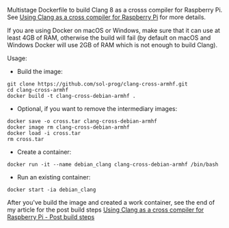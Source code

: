 Multistage Dockerfile to build Clang 8 as a crosss compiler for Raspberry Pi. See [Using Clang as a cross compiler for Raspberry Pi](https://solarianprogrammer.com/2019/05/04/clang-cross-compiler-for-raspberry-pi/) for more details.

If you are using Docker on macOS or Windows, make sure that it can use at least 4GB of RAM, otherwise the build will fail (by default on macOS and Windows Docker will use 2GB of RAM which is not enough to build Clang).

Usage:

* Build the image:

```
git clone https://github.com/sol-prog/clang-cross-armhf.git
cd clang-cross-armhf
docker build -t clang-cross-debian-armhf .
```

* Optional, if you want to remove the intermediary images:

```
docker save -o cross.tar clang-cross-debian-armhf
docker image rm clang-cross-debian-armhf
docker load -i cross.tar
rm cross.tar
```

* Create a container:

```
docker run -it --name debian_clang clang-cross-debian-armhf /bin/bash
```

* Run an existing container:

```
docker start -ia debian_clang
```

After you've build the image and created a work container, see the end of my article for the post build steps [Using Clang as a cross compiler for Raspberry Pi - Post build steps](https://solarianprogrammer.com/2019/05/04/clang-cross-compiler-for-raspberry-pi/#post_build)
